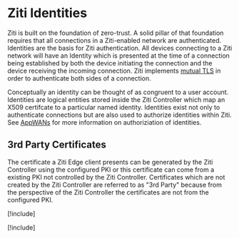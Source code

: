# Ziti Identities

Ziti is built on the foundation of zero-trust. A solid pillar of that foundation requires that all connections in a
Ziti-enabled network are authenticated.  Identities are the basis for Ziti authentication.  All devices connecting to a
Ziti network will have an Identity which is presented at the time of a connection being established by both the device
initiating the connection and the device receiving the incoming connection. Ziti implements [mutual
TLS](https://en.wikipedia.org/wiki/Mutual_authentication) in order to authenticate both sides of a connection.

Conceptually an identity can be thought of as congruent to a user account.  Identities are logical entities stored
inside the Ziti Controller which map an X509 certifcate to a particular named identity.  Identities exist not only to
authenticate connections but are also used to authorize identities within Ziti. See [AppWANs](../appwans/overview.md)
for more information on authoriziation of identities.

## 3rd Party Certificates

The certificate a Ziti Edge client presents can be generated by the Ziti Controller using the configured PKI or this
certificate can come from a existing PKI not controlled by the Ziti Controller. Certificates which are not created by
the Ziti Controller are referred to as "3rd Party" because from the perspective of the Ziti Controller the certificates
are not from the configured PKI.

[!include[](./creating.md)]

[!include[](./enrolling.md)]
